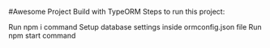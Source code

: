 #Awesome Project Build with TypeORM
Steps to run this project:

Run npm i command
Setup database settings inside ormconfig.json file
Run npm start command
